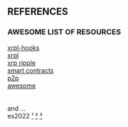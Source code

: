 ## REFERENCES
### AWESOME LIST OF RESOURCES

[xrpl-hooks](https://github.com/stars/f1f47a23/lists/xrpl-hooks)<br>
[xrpl](https://github.com/stars/f1f47a23/lists/xrpl)<br>
[xrp ripple](https://github.com/stars/f1f47a23/lists/ripple-xrp-ecosystem)<br>
[smart contracts](https://github.com/stars/f1f47a23/lists/smart-contracts-dapps)<br>
[p2p](https://github.com/stars/f1f47a23/lists/p2p-holochain)<br>
[awesome](https://github.com/stars/f1f47a23/lists/awesome)<br>
<br><br>
and ... <br>
es2022 [¹](https://deliciousinsights.github.io/confoo-es2022/#/mainTitle) [²](https://yagmurcetintas.com/journal/whats-new-in-es2022) 
[³](https://dev.to/jasmin/whats-new-in-es2022-1de6)<br>
[]()<br>
[]()<br>
